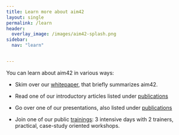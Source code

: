 ```yaml
---
title: Learn more about aim42
layout: single
permalink: /learn
header:
  overlay_image: /images/aim42-splash.png
sidebar:
  nav: "learn"


---
```


You can learn about aim42 in various ways:


* Skim over our [whitepaper](/assets/downloads/AIM42-Whitepaper-v2.0.pdf), that briefly summarizes aim42.
* Read one of our introductory articles listed under [publications](/publications)
* Go over one of our presentations, also listed under [publications](/publications)

* Join one of our public [trainings](/training): 3 intensive days with 2 trainers, practical, case-study oriented workshops.
